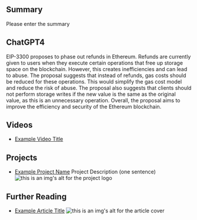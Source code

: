 ## Summary

Please enter the summary

## ChatGPT4

EIP-3300 proposes to phase out refunds in Ethereum. Refunds are currently given to users when they execute certain operations that free up storage space on the blockchain. However, this creates inefficiencies and can lead to abuse. The proposal suggests that instead of refunds, gas costs should be reduced for these operations. This would simplify the gas cost model and reduce the risk of abuse. The proposal also suggests that clients should not perform storage writes if the new value is the same as the original value, as this is an unnecessary operation. Overall, the proposal aims to improve the efficiency and security of the Ethereum blockchain.

## Videos

- [Example Video Title](https://www.youtube.com/watch?v=TDGq4aeevgY)

## Projects

- [Example Project Name](https://xxxx.xxx/xxxxx) Project Description (one sentence) ![this is an img's alt for the project logo](https://xxxx.xxx/project-logo.xxx)

## Further Reading

- [Example Article Title](https://xxxx.xxx/xxxxx) ![this is an img's alt for the article cover](https://xxxx.xxx/article-cover.xxx)
